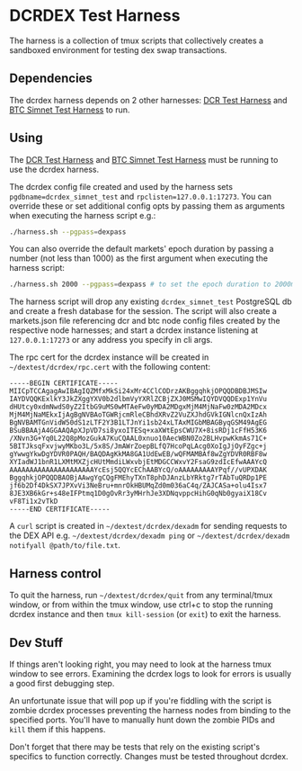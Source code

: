 # DCRDEX Test Harness

The harness is a collection of tmux scripts that collectively creates a
sandboxed environment for testing dex swap transactions.

## Dependencies

The dcrdex harness depends on 2 other harnesses: [DCR Test Harness](../dcr/README.md)
and [BTC Simnet Test Harness](../btc/README.md) to run.

## Using

The [DCR Test Harness](../dcr/README.md) and [BTC Simnet Test Harness](../btc/README.md)
must be running to use the dcrdex harness.

The dcrdex config file created and used by the harness sets
`pgdbname=dcrdex_simnet_test` and `rpclisten=127.0.0.1:17273`.
You can override these or set additional config opts by passing them as
arguments when executing the harness script e.g.:

```sh
./harness.sh --pgpass=dexpass
```

You can also override the default markets' epoch duration by passing a number
(not less than 1000) as the first argument when executing the harness script:

```sh
./harness.sh 2000 --pgpass=dexpass # to set the epoch duration to 2000ms and also set the pgpass.
```

The harness script will drop any existing `dcrdex_simnet_test` PostgreSQL db
and create a fresh database for the session. The script will also create a
markets.json file referencing dcr and btc node config files created by the
respective node harnesses; and start a dcrdex instance listening at
`127.0.0.1:17273` or any address you specify in cli args.

The rpc cert for the dcrdex instance will be created in `~/dextest/dcrdex/rpc.cert`
with the following content:

```
-----BEGIN CERTIFICATE-----
MIICpTCCAgagAwIBAgIQZMfxMkSi24xMr4CClCODrzAKBggqhkjOPQQDBDBJMSIw
IAYDVQQKExlkY3JkZXggYXV0b2dlbmVyYXRlZCBjZXJ0MSMwIQYDVQQDExp1YnVu
dHUtcy0xdmNwdS0yZ2ItbG9uMS0wMTAeFw0yMDA2MDgxMjM4MjNaFw0zMDA2MDcx
MjM4MjNaMEkxIjAgBgNVBAoTGWRjcmRleCBhdXRvZ2VuZXJhdGVkIGNlcnQxIzAh
BgNVBAMTGnVidW50dS1zLTF2Y3B1LTJnYi1sb24xLTAxMIGbMBAGByqGSM49AgEG
BSuBBAAjA4GGAAQApXJpVD7si8yxoITESq+xaXWtEpsCWU7X+8isRDj1cFfH53K6
/XNvn3G+Yq0L22Q8pMozGukA7KuCQAAL0xnuo10AecWBN0Zo2BLHvpwKkmAs71C+
5BITJksqFxvjwyMKbo3L/5x8S/JmAWrZoepBLfQ7HcoPqLAcg0XoIgJjOyFZgc+j
gYwwgYkwDgYDVR0PAQH/BAQDAgKkMA8GA1UdEwEB/wQFMAMBAf8wZgYDVR0RBF8w
XYIadWJ1bnR1LXMtMXZjcHUtMmdiLWxvbjEtMDGCCWxvY2FsaG9zdIcEfwAAAYcQ
AAAAAAAAAAAAAAAAAAAAAYcEsj5QQYcEChAABYcQ/oAAAAAAAAAYPqf//vUPXDAK
BggqhkjOPQQDBAOBjAAwgYgCQgFMEhyTXnT8phDJAnzLbYRktg7rTAbTuQRDp1PE
jf6b2Df4DkSX7JPXvVi3NeBru+mnrOkHBUMqZd0m036aC4q/ZAJCASa+olu4Isx7
8JE3XB6kGr+s48eIFPtmq1D0gOvRr3yMHrhJe3XDNqvppcHihG0qNb0gyaiX18Cv
vF8Ti1x2vTkD
-----END CERTIFICATE-----
```

A `curl` script is created in `~/dextest/dcrdex/dexadm` for sending requests to
the DEX API e.g. `~/dextest/dcrdex/dexadm ping` or
`~/dextest/dcrdex/dexadm notifyall @path/to/file.txt`.

## Harness control

To quit the harness, run `~/dextest/dcrdex/quit` from any terminal/tmux window,
or from within the tmux window, use ctrl+c to stop the running dcrdex instance
and then `tmux kill-session` (or `exit`) to exit the harness.

## Dev Stuff

If things aren't looking right, you may need to look at the harness tmux window
to see errors. Examining the dcrdex logs to look for errors is usually a good
first debugging step.

An unfortunate issue that will pop up if you're fiddling with the script is
zombie dcrdex processes preventing the harness nodes from binding to the
specified ports. You'll have to manually hunt down the zombie PIDs and `kill`
them if this happens.

Don't forget that there may be tests that rely on the existing script's
specifics to function correctly. Changes must be tested throughout dcrdex.
